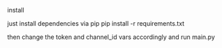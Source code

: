 
install

just install dependencies via pip pip install -r requirements.txt 

then change the token and channel_id vars accordingly and run main.py